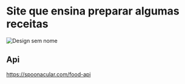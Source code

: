 # Site que ensina preparar algumas receitas

![Design sem nome](https://user-images.githubusercontent.com/110907635/234291735-f1258b41-3bea-4c35-97a2-0210f81f9b5a.png)


## Api

https://spoonacular.com/food-api


